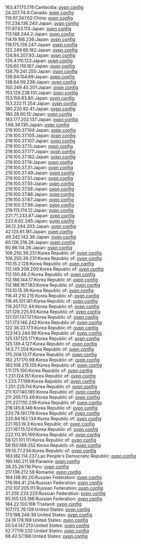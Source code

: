163.47.175.178:Cambodia: [ovpn config](vpn/163_47_175_178.ovpn)  
24.207.74.4:Canada: [ovpn config](vpn/24_207_74_4.ovpn)  
119.97.247.62:China: [ovpn config](vpn/119_97_247_62.ovpn)  
111.234.136.240:Japan: [ovpn config](vpn/111_234_136_240.ovpn)  
111.97.63.113:Japan: [ovpn config](vpn/111_97_63_113.ovpn)  
113.148.244.2:Japan: [ovpn config](vpn/113_148_244_2.ovpn)  
114.19.166.236:Japan: [ovpn config](vpn/114_19_166_236.ovpn)  
119.175.138.247:Japan: [ovpn config](vpn/119_175_138_247.ovpn)  
122.249.68.182:Japan: [ovpn config](vpn/122_249_68_182.ovpn)  
124.84.207.93:Japan: [ovpn config](vpn/124_84_207_93.ovpn)  
126.4.110.123:Japan: [ovpn config](vpn/126_4_110_123.ovpn)  
126.60.119.187:Japan: [ovpn config](vpn/126_60_119_187.ovpn)  
126.79.241.255:Japan: [ovpn config](vpn/126_79_241_255.ovpn)  
138.64.154.69:Japan: [ovpn config](vpn/138_64_154_69.ovpn)  
138.64.99.238:Japan: [ovpn config](vpn/138_64_99_238.ovpn)  
150.249.40.201:Japan: [ovpn config](vpn/150_249_40_201.ovpn)  
153.129.238.131:Japan: [ovpn config](vpn/153_129_238_131.ovpn)  
153.156.83.80:Japan: [ovpn config](vpn/153_156_83_80.ovpn)  
153.222.11.254:Japan: [ovpn config](vpn/153_222_11_254.ovpn)  
180.220.92.41:Japan: [ovpn config](vpn/180_220_92_41.ovpn)  
180.28.60.12:Japan: [ovpn config](vpn/180_28_60_12.ovpn)  
183.177.202.137:Japan: [ovpn config](vpn/183_177_202_137.ovpn)  
1.66.34.135:Japan: [ovpn config](vpn/1_66_34_135.ovpn)  
219.100.37.104:Japan: [ovpn config](vpn/219_100_37_104.ovpn)  
219.100.37.105:Japan: [ovpn config](vpn/219_100_37_105.ovpn)  
219.100.37.107:Japan: [ovpn config](vpn/219_100_37_107.ovpn)  
219.100.37.13:Japan: [ovpn config](vpn/219_100_37_13.ovpn)  
219.100.37.177:Japan: [ovpn config](vpn/219_100_37_177.ovpn)  
219.100.37.182:Japan: [ovpn config](vpn/219_100_37_182.ovpn)  
219.100.37.19:Japan: [ovpn config](vpn/219_100_37_19.ovpn)  
219.100.37.31:Japan: [ovpn config](vpn/219_100_37_31.ovpn)  
219.100.37.49:Japan: [ovpn config](vpn/219_100_37_49.ovpn)  
219.100.37.51:Japan: [ovpn config](vpn/219_100_37_51.ovpn)  
219.100.37.55:Japan: [ovpn config](vpn/219_100_37_55.ovpn)  
219.100.37.58:Japan: [ovpn config](vpn/219_100_37_58.ovpn)  
219.100.37.86:Japan: [ovpn config](vpn/219_100_37_86.ovpn)  
219.100.37.87:Japan: [ovpn config](vpn/219_100_37_87.ovpn)  
219.100.37.96:Japan: [ovpn config](vpn/219_100_37_96.ovpn)  
219.113.174.12:Japan: [ovpn config](vpn/219_113_174_12.ovpn)  
221.71.233.87:Japan: [ovpn config](vpn/221_71_233_87.ovpn)  
222.6.62.245:Japan: [ovpn config](vpn/222_6_62_245.ovpn)  
36.12.244.203:Japan: [ovpn config](vpn/36_12_244_203.ovpn)  
42.125.61.181:Japan: [ovpn config](vpn/42_125_61_181.ovpn)  
49.242.142.36:Japan: [ovpn config](vpn/49_242_142_36.ovpn)  
60.126.218.28:Japan: [ovpn config](vpn/60_126_218_28.ovpn)  
60.98.114.28:Japan: [ovpn config](vpn/60_98_114_28.ovpn)  
106.250.39.231:Korea Republic of: [ovpn config](vpn/106_250_39_231.ovpn)  
106.250.39.231:Korea Republic of: [ovpn config](vpn/106_250_39_231.ovpn)  
110.15.2.128:Korea Republic of: [ovpn config](vpn/110_15_2_128.ovpn)  
112.149.208.200:Korea Republic of: [ovpn config](vpn/112_149_208_200.ovpn)  
112.150.48.2:Korea Republic of: [ovpn config](vpn/112_150_48_2.ovpn)  
112.166.144.17:Korea Republic of: [ovpn config](vpn/112_166_144_17.ovpn)  
112.186.167.183:Korea Republic of: [ovpn config](vpn/112_186_167_183.ovpn)  
113.10.15.36:Korea Republic of: [ovpn config](vpn/113_10_15_36.ovpn)  
116.41.210.215:Korea Republic of: [ovpn config](vpn/116_41_210_215.ovpn)  
118.45.101.181:Korea Republic of: [ovpn config](vpn/118_45_101_181.ovpn)  
119.207.112.44:Korea Republic of: [ovpn config](vpn/119_207_112_44.ovpn)  
121.129.225.93:Korea Republic of: [ovpn config](vpn/121_129_225_93.ovpn)  
121.131.137.121:Korea Republic of: [ovpn config](vpn/121_131_137_121.ovpn)  
121.173.146.242:Korea Republic of: [ovpn config](vpn/121_173_146_242.ovpn)  
122.36.33.173:Korea Republic of: [ovpn config](vpn/122_36_33_173.ovpn)  
123.143.244.99:Korea Republic of: [ovpn config](vpn/123_143_244_99.ovpn)  
125.137.125.171:Korea Republic of: [ovpn config](vpn/125_137_125_171.ovpn)  
125.139.4.127:Korea Republic of: [ovpn config](vpn/125_139_4_127.ovpn)  
14.5.77.204:Korea Republic of: [ovpn config](vpn/14_5_77_204.ovpn)  
175.209.13.17:Korea Republic of: [ovpn config](vpn/175_209_13_17.ovpn)  
182.217.170.98:Korea Republic of: [ovpn config](vpn/182_217_170_98.ovpn)  
183.108.215.135:Korea Republic of: [ovpn config](vpn/183_108_215_135.ovpn)  
1.11.175.100:Korea Republic of: [ovpn config](vpn/1_11_175_100.ovpn)  
1.231.124.151:Korea Republic of: [ovpn config](vpn/1_231_124_151.ovpn)  
1.233.77.199:Korea Republic of: [ovpn config](vpn/1_233_77_199.ovpn)  
1.251.225.114:Korea Republic of: [ovpn config](vpn/1_251_225_114.ovpn)  
211.107.140.185:Korea Republic of: [ovpn config](vpn/211_107_140_185.ovpn)  
211.205.113.49:Korea Republic of: [ovpn config](vpn/211_205_113_49.ovpn)  
211.227.110.239:Korea Republic of: [ovpn config](vpn/211_227_110_239.ovpn)  
218.145.8.146:Korea Republic of: [ovpn config](vpn/218_145_8_146.ovpn)  
220.78.181.178:Korea Republic of: [ovpn config](vpn/220_78_181_178.ovpn)  
220.84.162.134:Korea Republic of: [ovpn config](vpn/220_84_162_134.ovpn)  
221.163.19.3:Korea Republic of: [ovpn config](vpn/221_163_19_3.ovpn)  
221.167.15.124:Korea Republic of: [ovpn config](vpn/221_167_15_124.ovpn)  
222.113.95.169:Korea Republic of: [ovpn config](vpn/222_113_95_169.ovpn)  
58.121.101.111:Korea Republic of: [ovpn config](vpn/58_121_101_111.ovpn)  
58.150.189.252:Korea Republic of: [ovpn config](vpn/58_150_189_252.ovpn)  
59.10.77.234:Korea Republic of: [ovpn config](vpn/59_10_77_234.ovpn)  
183.182.114.237:Lao People's Democratic Republic: [ovpn config](vpn/183_182_114_237.ovpn)  
190.140.211.58:Panama: [ovpn config](vpn/190_140_211_58.ovpn)  
38.25.26.116:Peru: [ovpn config](vpn/38_25_26_116.ovpn)  
217.138.212.58:Romania: [ovpn config](vpn/217_138_212_58.ovpn)  
164.138.90.20:Russian Federation: [ovpn config](vpn/164_138_90_20.ovpn)  
176.194.41.214:Russian Federation: [ovpn config](vpn/176_194_41_214.ovpn)  
212.107.205.111:Russian Federation: [ovpn config](vpn/212_107_205_111.ovpn)  
31.200.233.225:Russian Federation: [ovpn config](vpn/31_200_233_225.ovpn)  
95.105.125.198:Russian Federation: [ovpn config](vpn/95_105_125_198.ovpn)  
184.22.100.169:Thailand: [ovpn config](vpn/184_22_100_169.ovpn)  
107.172.76.139:United States: [ovpn config](vpn/107_172_76_139.ovpn)  
173.198.248.39:United States: [ovpn config](vpn/173_198_248_39.ovpn)  
24.19.178.168:United States: [ovpn config](vpn/24_19_178_168.ovpn)  
50.54.147.213:United States: [ovpn config](vpn/50_54_147_213.ovpn)  
52.77.119.232:United States: [ovpn config](vpn/52_77_119_232.ovpn)  
66.42.57.196:United States: [ovpn config](vpn/66_42_57_196.ovpn)  
